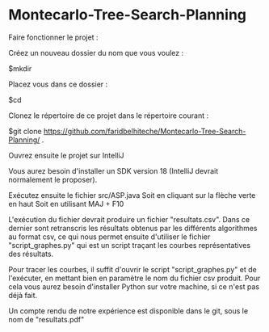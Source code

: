 # Montecarlo-Tree-Search-Planning

Faire fonctionner le projet :

Créez un nouveau dossier du nom que vous voulez :

  $mkdir <nom>
  
Placez vous dans ce dossier :

  $cd <nom>
  
Clonez le répertoire de ce projet dans le répertoire courant :

  $git clone https://github.com/faridbelhiteche/Montecarlo-Tree-Search-Planning/ .
  
Ouvrez ensuite le projet sur IntelliJ
  
Vous aurez besoin d'installer un SDK version 18 (IntelliJ devrait normalement le proposer).
  
Exécutez ensuite le fichier src/ASP.java
  Soit en cliquant sur la flèche verte en haut
  Soit en utilisant MAJ + F10

L'exécution du fichier devrait produire un fichier "resultats.csv". Dans ce dernier sont retranscris les résultats obtenus par les différents algorithmes au format csv, ce qui nous permet ensuite d'utiliser le fichier "script_graphes.py" qui est un script traçant les courbes représentatives des résultats.
  
Pour tracer les courbes, il suffit d'ouvrir le script "script_graphes.py" et de l'exécuter, en mettant bien en paramètre le nom du fichier csv produit. Pour cela vous aurez besoin d'installer Python sur votre machine, si ce n'est pas déjà fait.
  
Un compte rendu de notre expérience est disponible dans le git, sous le nom de "resultats.pdf"
